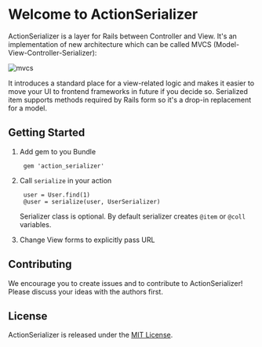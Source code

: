 # Welcome to ActionSerializer

ActionSerializer is a layer for Rails between Controller and View. 
It's an implementation of new architecture which can be called MVCS (Model-View-Controller-Serializer):

![mvcs](https://photos-3.dropbox.com/t/2/AABkdEMTI7RNXgKqKeZXpzAV2vdgWXUzXvNsdnKhAPjlQA/12/14907920/png/32x32/1/_/1/2/MVC%20to%20MVCS.png/ELb9iwsYv7coIAcoBw/YMe_PehOKBqrmN0hyUy4EFWKw3s2UTuU4YJ5keuc30s?size=32x32&size_mode=5)

It introduces a standard place for a view-related logic and 
makes it easier to move your UI to frontend frameworks in future if you decide so.
Serialized item supports methods required by Rails form so it's a drop-in replacement for a model.

## Getting Started

1. Add gem to you Bundle

        gem 'action_serializer'

2. Call `serialize` in your action

        user = User.find(1)
        @user = serialize(user, UserSerializer)

   Serializer class is optional. By default serializer creates `@item` or `@coll` variables.

3. Change View forms to explicitly pass URL


## Contributing

We encourage you to create issues and to contribute to ActionSerializer! Please discuss your ideas with the authors first.


## License

ActionSerializer is released under the [MIT License](http://www.opensource.org/licenses/MIT).